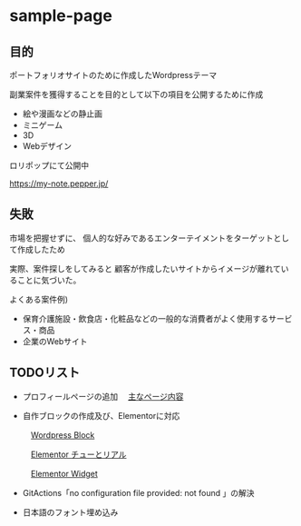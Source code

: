 # sample-page

## 目的

ポートフォリオサイトのために作成したWordpressテーマ

副業案件を獲得することを目的として以下の項目を公開するために作成

- 絵や漫画などの静止画
- ミニゲーム
- 3D
- Webデザイン

ロリポップにて公開中

https://my-note.pepper.jp/

## 失敗

市場を把握せずに、
個人的な好みであるエンターテイメントをターゲットとして作成したため

実際、案件探しをしてみると
顧客が作成したいサイトからイメージが離れていることに気づいた。

よくある案件例)
- 保育介護施設・飲食店・化粧品などの一般的な消費者がよく使用するサービス・商品
- 企業のWebサイト


## TODOリスト
- プロフィールページの追加
　[主なページ内容](https://www.figma.com/proto/1isKMPC2qp5QLdIl4K9MCs/Untitled?page-id=0%3A1&node-id=129%3A375&viewport=174%2C362%2C0.24&scaling=scale-down&starting-point-node-id=129%3A375)


- 自作ブロックの作成及び、Elementorに対応

    　[Wordpress Block](https://haniwaman.com/block-static/)

    　[Elementor チューとリアル](https://developers.elementor.com/docs/getting-started/first-addon/)

    　[Elementor Widget](https://developers.elementor.com/docs/widgets/)
 
- GitActions「no configuration file provided: not found
」の解決
  
- 日本語のフォント埋め込み
